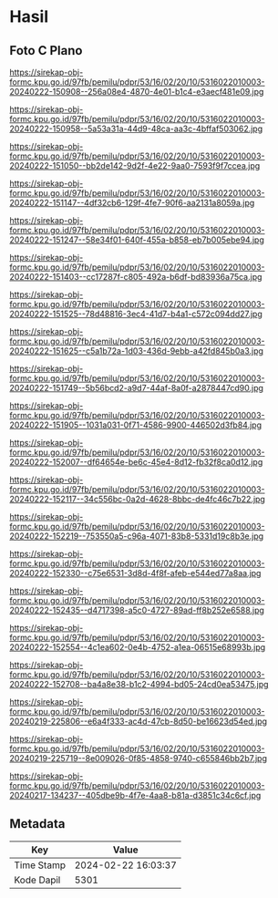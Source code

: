 # Hasil

## Foto C Plano

https://sirekap-obj-formc.kpu.go.id/97fb/pemilu/pdpr/53/16/02/20/10/5316022010003-20240222-150908--256a08e4-4870-4e01-b1c4-e3aecf481e09.jpg

https://sirekap-obj-formc.kpu.go.id/97fb/pemilu/pdpr/53/16/02/20/10/5316022010003-20240222-150958--5a53a31a-44d9-48ca-aa3c-4bffaf503062.jpg

https://sirekap-obj-formc.kpu.go.id/97fb/pemilu/pdpr/53/16/02/20/10/5316022010003-20240222-151050--bb2de142-9d2f-4e22-9aa0-7593f9f7ccea.jpg

https://sirekap-obj-formc.kpu.go.id/97fb/pemilu/pdpr/53/16/02/20/10/5316022010003-20240222-151147--4df32cb6-129f-4fe7-90f6-aa2131a8059a.jpg

https://sirekap-obj-formc.kpu.go.id/97fb/pemilu/pdpr/53/16/02/20/10/5316022010003-20240222-151247--58e34f01-640f-455a-b858-eb7b005ebe94.jpg

https://sirekap-obj-formc.kpu.go.id/97fb/pemilu/pdpr/53/16/02/20/10/5316022010003-20240222-151403--cc17287f-c805-492a-b6df-bd83936a75ca.jpg

https://sirekap-obj-formc.kpu.go.id/97fb/pemilu/pdpr/53/16/02/20/10/5316022010003-20240222-151525--78d48816-3ec4-41d7-b4a1-c572c094dd27.jpg

https://sirekap-obj-formc.kpu.go.id/97fb/pemilu/pdpr/53/16/02/20/10/5316022010003-20240222-151625--c5a1b72a-1d03-436d-9ebb-a42fd845b0a3.jpg

https://sirekap-obj-formc.kpu.go.id/97fb/pemilu/pdpr/53/16/02/20/10/5316022010003-20240222-151749--5b56bcd2-a9d7-44af-8a0f-a2878447cd90.jpg

https://sirekap-obj-formc.kpu.go.id/97fb/pemilu/pdpr/53/16/02/20/10/5316022010003-20240222-151905--1031a031-0f71-4586-9900-446502d3fb84.jpg

https://sirekap-obj-formc.kpu.go.id/97fb/pemilu/pdpr/53/16/02/20/10/5316022010003-20240222-152007--df64654e-be6c-45e4-8d12-fb32f8ca0d12.jpg

https://sirekap-obj-formc.kpu.go.id/97fb/pemilu/pdpr/53/16/02/20/10/5316022010003-20240222-152117--34c556bc-0a2d-4628-8bbc-de4fc46c7b22.jpg

https://sirekap-obj-formc.kpu.go.id/97fb/pemilu/pdpr/53/16/02/20/10/5316022010003-20240222-152219--753550a5-c96a-4071-83b8-5331d19c8b3e.jpg

https://sirekap-obj-formc.kpu.go.id/97fb/pemilu/pdpr/53/16/02/20/10/5316022010003-20240222-152330--c75e6531-3d8d-4f8f-afeb-e544ed77a8aa.jpg

https://sirekap-obj-formc.kpu.go.id/97fb/pemilu/pdpr/53/16/02/20/10/5316022010003-20240222-152435--d4717398-a5c0-4727-89ad-ff8b252e6588.jpg

https://sirekap-obj-formc.kpu.go.id/97fb/pemilu/pdpr/53/16/02/20/10/5316022010003-20240222-152554--4c1ea602-0e4b-4752-a1ea-06515e68993b.jpg

https://sirekap-obj-formc.kpu.go.id/97fb/pemilu/pdpr/53/16/02/20/10/5316022010003-20240222-152708--ba4a8e38-b1c2-4994-bd05-24cd0ea53475.jpg

https://sirekap-obj-formc.kpu.go.id/97fb/pemilu/pdpr/53/16/02/20/10/5316022010003-20240219-225806--e6a4f333-ac4d-47cb-8d50-be16623d54ed.jpg

https://sirekap-obj-formc.kpu.go.id/97fb/pemilu/pdpr/53/16/02/20/10/5316022010003-20240219-225719--8e009026-0f85-4858-9740-c655846bb2b7.jpg

https://sirekap-obj-formc.kpu.go.id/97fb/pemilu/pdpr/53/16/02/20/10/5316022010003-20240217-134237--405dbe9b-4f7e-4aa8-b81a-d3851c34c6cf.jpg


## Metadata

| Key        | Value               |
| ---------- | ------------------- |
| Time Stamp | 2024-02-22 16:03:37 |
| Kode Dapil | 5301                |



